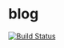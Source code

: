# blog

[![Build Status](https://travis-ci.org/biless/blog.svg?branch=master)](https://travis-ci.org/biless/blog)